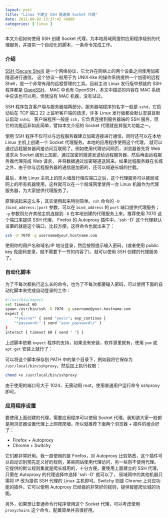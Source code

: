 ```yaml
---
layout: post
title: "Linux 下建立 SSH 隧道做 Socket 代理"
date: 2011-08-02 13:37:42 +0800
categories: [ linux ]
---
```


本文介绍如何使用 SSH 创建 Socket 代理，为本地局域网提供应用程序级别的代理服务，并提供一个自动化的脚本，一条命令完成工作。

<!-- more -->

### 介绍

[SSH (Secure Shell)][ssh] 是一个网络协议，它允许在网络上的两个设备之间使用加密隧道进行通信。
这个协议一般用于为 UNIX-like 的操作系统提供一个加密的远程 Shell，是一个非常有用的远程管理的工具。目前主流 Linux 发行版中预装的 SSH 程序都是 [OpenSSH][openssh]，
MAC 中也有 OpenSSH，本文中描述的内容在 MAC 系统中应该也可以用，但我没有 MAC 机器，没有试过。

SSH 程序包含客户端与服务器端两部分。服务器端程序的名字一般是 `sshd`，它启动后在 TCP 端口 22 上监听客户端的请求，许多 Linux 发行版都会默认安装且默认启动 `sshd`。
客户端程序一般是 `ssh`，它负责连接到服务器端的 SSH 服务，但它的功能远非如此简单，譬如本文介绍的 Socket 代理就是其强大功能之一。

使用 SSH 程序不仅可以与远程服务器建立加密连接进行通信，同时还可以在本地 Linux 主机上创建一个 Socket 代理服务。本地的应用程序使用这个代理，
就可以通过远程服务器间接访问互联网了。例如使用代理访问网页，浏览器首先将 Web 请求从 Socket 级别上加密，通过加密的隧道发送给远程服务器，然后再由远程服务器代理完成 Web 请求，
并将数据通过加密隧道送回来。如果远程服务器在长城之外，由于你与远程服务器的通信是加密的，还可以规避长城的拦截。

最后，本地 Linux 主机上的防火墙放行相应端口之后，这个代理服务可以被局域网上的所有机器使用，这样就可以在一个局域网里使用一台 Linux 机器作为代理服务器，为大家提供代理服务了。

原理说起来这么多，其实使用起来特别简单。`ssh` 命令的 `-D [bind_address:]port` 参数，可以在 `bind_address` 的 `port` 端口提供代理服务；
`-g` 参数则允许其他主机连接到 `-D` 在本地创建的代理服务上来。推荐使用 7070 这个端口来提供 SSH 代理，
Firefox 的 Autoproxy 插件中，'ssh -D' 这个代理默认设置的就是这个端口，比较方便。这样命令也就出来了：

``` bash
ssh -D 7070 -g username@your.hostname.com
```

使用你的用户名和域名/IP 地址登录，然后按照提示输入密码，(或者使用 public key 免密码登录，就不需要下一节的内容了)，就可以使用 SSH 创建的代理服务了。

### 自动化脚本

为了不每次都执行这么长的命令，也为了不每次都要输入密码，可以使用下面的自动化脚本来完成自动登录的工作：

``` bash
#!/usr/bin/expect
set timeout 60
spawn /usr/bin/ssh -D 7070 -g username@your.hostname.com
expect {
    "*yes/no*" { send "yes\r"; exp_continue }
    "*password:" { send "your_password\r" }
}
interact { timeout 60 { send " "} }
```

上述脚本依赖 `expect` 程序的支持，如果没有安装，软件源里就有，使用 `yum` 或 `apt-get` 安装上就行了：

可以将这个脚本保存到 PATH 中的某个目录下，例如我将它保存为 `/usr/local/bin/sshproxy`，然后加上执行权限：

``` bash
chmod +x /usr/local/bin/sshproxy
```

由于使用的端口号大于 1024，无需动用 root，使用普通用户运行命令 sshproxy 即可。

### 应用程序设置

要使用上面创建的代理，需要应用程序可以使用 Socket 代理。我知道大家一般都是用浏览器设置代理上上网爬爬墙，所以就推荐下面两个浏览器 + 插件的组合好了：

* Firefox + Autoproxy
* Chrome + Switchy

它们都非常好用。我一直使用的是 Firefox，对 Autoproxy 比较熟悉，这个插件可以自动识别预先定义好的规则，某些网站使用代理访问，另一些则不使用代理。
它提供的默认规则集就是爬长城用的，十分方便。要使用上面建立的 SSH 代理，只需在 Autoproxy 的代理选择中选择 'ssh -D' 就可以了，
局域网中的其他机器只需将 IP 改为提供 SSH 代理的 Linux 主机即可。Switchy 则是 Chrome 上对应功能的插件，它可以使用 Autoproxy 已经做的非常好的规则，提供智能爬长城的功能。

另外，如果想让普通命令行程序使用这个 Socket 代理，可以考虑使用 `proxychains` 这个命令，配置简单并且很好用。

[ssh]:      http://en.wikipedia.org/wiki/Secure_Shell
[openssh]:  http://www.openssh.com/
